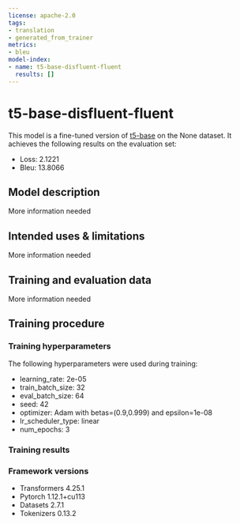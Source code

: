 ```yaml
---
license: apache-2.0
tags:
- translation
- generated_from_trainer
metrics:
- bleu
model-index:
- name: t5-base-disfluent-fluent
  results: []
---
```


<!-- This model card has been generated automatically according to the information the Trainer had access to. You
should probably proofread and complete it, then remove this comment. -->

# t5-base-disfluent-fluent

This model is a fine-tuned version of [t5-base](https://huggingface.co/t5-base) on the None dataset.
It achieves the following results on the evaluation set:
- Loss: 2.1221
- Bleu: 13.8066

## Model description

More information needed

## Intended uses & limitations

More information needed

## Training and evaluation data

More information needed

## Training procedure

### Training hyperparameters

The following hyperparameters were used during training:
- learning_rate: 2e-05
- train_batch_size: 32
- eval_batch_size: 64
- seed: 42
- optimizer: Adam with betas=(0.9,0.999) and epsilon=1e-08
- lr_scheduler_type: linear
- num_epochs: 3

### Training results



### Framework versions

- Transformers 4.25.1
- Pytorch 1.12.1+cu113
- Datasets 2.7.1
- Tokenizers 0.13.2
